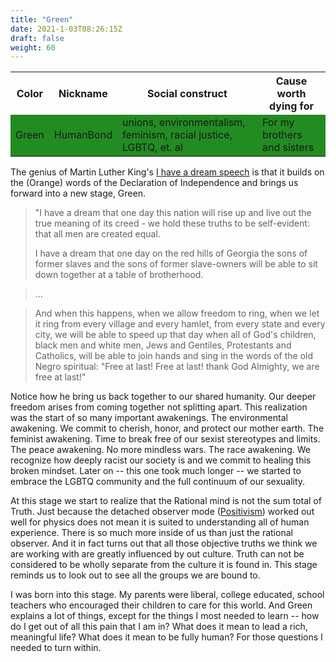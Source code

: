 ```yaml
---
title: "Green"
date: 2021-1-03T08:26:15Z
draft: false
weight: 60
---
```

<style>
table tr#Green td {background-color:#228B22;}
</style>

<table style="width:100%">
  <tr>
    <th>Color</th>
    <th>Nickname</th>
    <th>Social construct</th>
    <th>Cause worth dying for</th>
  </tr>
  <tr id="Green">
    <td>Green</td>
    <td>HumanBond</td>
    <td>unions, environmentalism, feminism, racial justice, LGBTQ, et. al</td>
    <td>For my brothers and sisters</td>
  </tr>
</table>

The genius of Martin Luther King's [I have a dream speech](https://www.npr.org/2010/01/18/122701268/i-have-a-dream-speech-in-its-entirety) is that it builds on the (Orange) words of the Declaration of Independence and brings us forward into a new stage, Green.

>"I have a dream that one day this nation will rise up and live out the true meaning of its creed - we hold these truths to be self-evident: that all men are created equal.
>
>I have a dream that one day on the red hills of Georgia the sons of former slaves and the sons of former slave-owners will be able to sit down together at a table of brotherhood.

>...

>And when this happens, when we allow freedom to ring, when we let it ring from every village and every hamlet, from every state and every city, we will be able to speed up that day when all of God's children, black men and white men, Jews and Gentiles, Protestants and Catholics, will be able to join hands and sing in the words of the old Negro spiritual: "Free at last! Free at last! thank God Almighty, we are free at last!"

Notice how he bring us back together to our shared humanity. Our deeper freedom arises from coming together not splitting apart. This realization was the start of so many important awakenings. The environmental awakening. We commit to cherish, honor, and protect our mother earth. The feminist awakening. Time to break free of our sexist stereotypes and limits. The peace awakening. No more mindless wars. The race awakening. We recognize how deeply racist our society is and we commit to healing this broken mindset. Later on -- this one took much longer -- we started to embrace the LGBTQ community and the full continuum of our sexuality.

At this stage we start to realize that the Rational mind is not the sum total of Truth. Just because the detached observer mode ([Positivism](https://en.wikipedia.org/wiki/Positivism)) worked out well for physics does not mean it is suited to understanding all of human experience. There is so much more inside of us than just the rational observer. And it in fact turns out that all those objective truths we think we are working with are greatly influenced by out culture. Truth can not be considered to be wholly separate from the culture it is found in. This stage reminds us to look out to see all the groups we are bound to.

I was born into this stage. My parents were liberal, college educated, school teachers who encouraged their children to care for this world. And Green explains a lot of things, except for the things I most needed to learn -- how do I get out of all this pain that I am in? What does it mean to lead a rich, meaningful life? What does it mean to be fully human? For those questions I needed to turn within.
